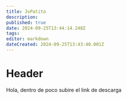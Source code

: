 ```yaml
---
title: JvPatito
description: 
published: true
date: 2024-09-25T13:44:14.248Z
tags: 
editor: markdown
dateCreated: 2024-09-25T13:43:40.001Z
---
```


# Header

Hola, dentro de poco subire el link de descarga